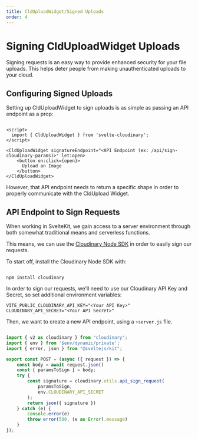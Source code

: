 ```yaml
---
title: CldUploadWidget/Signed Uploads
order: 4
---
```


<script>
    import CodeBlock from '$lib/components/CodeBlock.svelte'
    import Callout from '$lib/components/Callout.svelte'
    import { CldUploadWidget } from 'svelte-cloudinary'
	import { env } from '$env/dynamic/public';
    let infoUpload
	let infoUploadSecure

</script>
# Signing CldUploadWidget Uploads

Signing requests is an easy way to provide enhanced security for your file uploads. This helps
deter people from making unauthenticated uploads to your cloud.

## Configuring Signed Uploads

Setting up CldUploadWidget to sign uploads is as simple as passing an API endpoint as a prop:

<CodeBlock>

```svelte

<script>
  import { CldUploadWidget } from 'svelte-cloudinary';
</script>

<CldUploadWidget signatureEndpoint="<API Endpoint (ex: /api/sign-cloudinary-params)>" let:open>
    <button on:click={open}>
      Upload an Image
    </button>
</CldUploadWidget>
```
</CodeBlock>

However, that API endpoint needs to return a specific shape in order to properly communicate
with the CldUpload Widget.

## API Endpoint to Sign Requests

When working in SvelteKit, we gain access to a server environment through both somewhat traditional means
and serverless functions.

This means, we can use the [Cloudinary Node SDK](https://cloudinary.com/documentation/node_integration)
in order to easily sign our requests.

To start off, install the Cloudinary Node SDK with:

```shell

npm install cloudinary
```

In order to sign our requests, we'll need to use our Cloudinary API Key and Secret, so set additional
environment variables:

```
VITE_PUBLIC_CLOUDINARY_API_KEY="<Your API Key>"
CLOUDINARY_API_SECRET="<Your API Secret>"
```

Then, we want to create a new API endpoint, using a `+server.js` file.


<CodeBlock>

```js

import { v2 as cloudinary } from "cloudinary";
import { env } from '$env/dynamic/private';
import { error, json } from "@sveltejs/kit";

export const POST = (async ({ request }) => {
	const body = await request.json()
	const { paramsToSign } = body;
	try {
		const signature = cloudinary.utils.api_sign_request(
			paramsToSign,
			env.CLOUDINARY_API_SECRET
		);
		return json({ signature })
	} catch (e) {
		console.error(e)
		throw error(500, (e as Error).message)
	}
});

```
</CodeBlock>
